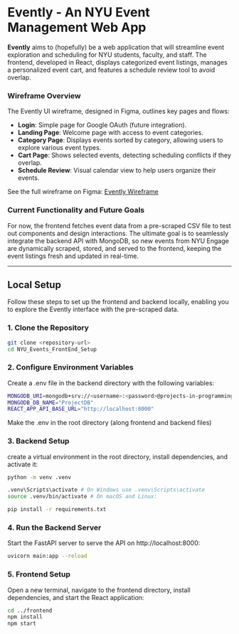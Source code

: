 # Evently - An NYU Event Management Web App

**Evently** aims to (hopefully) be a web application that will streamline event exploration and scheduling for NYU students, faculty, and staff. The frontend, developed in React, displays categorized event listings, manages a personalized event cart, and features a schedule review tool to avoid overlap. 

### Wireframe Overview

The Evently UI wireframe, designed in Figma, outlines key pages and flows:
- **Login**: Simple page for Google OAuth (future integration).
- **Landing Page**: Welcome page with access to event categories.
- **Category Page**: Displays events sorted by category, allowing users to explore various event types.
- **Cart Page**: Shows selected events, detecting scheduling conflicts if they overlap.
- **Schedule Review**: Visual calendar view to help users organize their events.

See the full wireframe on Figma: [Evently Wireframe](https://www.figma.com/design/MasSlMeRXTZXFJKS1GPhe0/PPDS---wireframe?node-id=0-1&t=kliAEk92ZPicklHd-1)

### Current Functionality and Future Goals

For now, the frontend fetches event data from a pre-scraped CSV file to test out components and design interactions. The ultimate goal is to seamlessly integrate the backend API with MongoDB, so new events from NYU Engage are dynamically scraped, stored, and served to the frontend, keeping the event listings fresh and updated in real-time.

---

## Local Setup

Follow these steps to set up the frontend and backend locally, enabling you to explore the Evently interface with the pre-scraped data.

### 1. Clone the Repository

```bash
git clone <repository-url>
cd NYU_Events_FrontEnd_Setup
```

### 2. Configure Environment Variables

Create a .env file in the backend directory with the following variables:
```bash
MONGODB_URI=mongodb+srv://<username>:<password>@projects-in-programming.qctmw.mongodb.net/?retryWrites=true&w=majority&appName=Projects-In-Programming
MONGODB_DB_NAME="ProjectDB"
REACT_APP_API_BASE_URL="http://localhost:8000"
```
Make the .env in the root directory (along frontend and backend files)

### 3. Backend Setup

create a virtual environment in the root directory, install dependencies, and activate it:
```bash
python -m venv .venv

.venv\Scripts\activate # On Windows use .venv\Scripts\activate
source .venv/bin/activate # On macOS and Linux:

pip install -r requirements.txt
```

### 4. Run the Backend Server
Start the FastAPI server to serve the API on http://localhost:8000:

```bash
uvicorn main:app --reload
```

### 5. Frontend Setup
Open a new terminal, navigate to the frontend directory, install dependencies, and start the React application:

```bash
cd ../frontend
npm install
npm start
```

